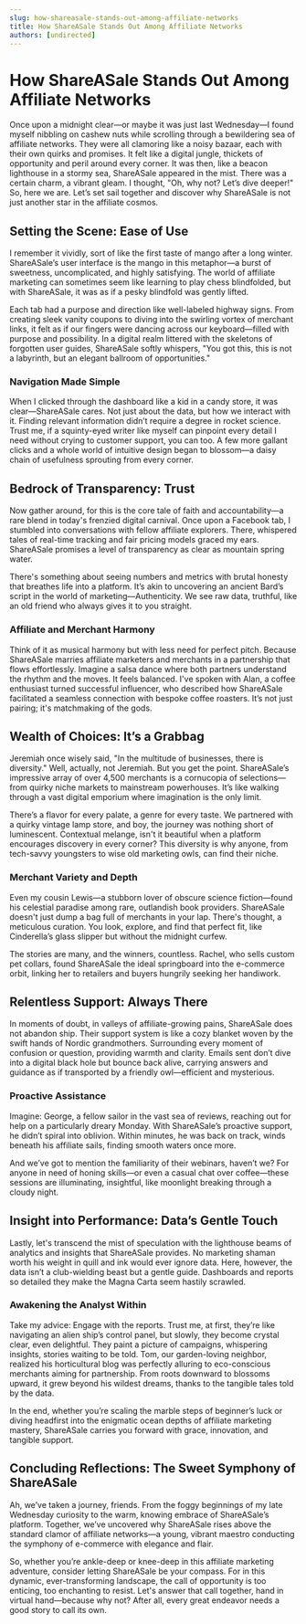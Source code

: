 ```yaml
---
slug: how-shareasale-stands-out-among-affiliate-networks
title: How ShareASale Stands Out Among Affiliate Networks
authors: [undirected]
---
```



# How ShareASale Stands Out Among Affiliate Networks

Once upon a midnight clear—or maybe it was just last Wednesday—I found myself nibbling on cashew nuts while scrolling through a bewildering sea of affiliate networks. They were all clamoring like a noisy bazaar, each with their own quirks and promises. It felt like a digital jungle, thickets of opportunity and peril around every corner. It was then, like a beacon lighthouse in a stormy sea, ShareASale appeared in the mist. There was a certain charm, a vibrant gleam. I thought, "Oh, why not? Let’s dive deeper!" So, here we are. Let’s set sail together and discover why ShareASale is not just another star in the affiliate cosmos.

## Setting the Scene: Ease of Use

I remember it vividly, sort of like the first taste of mango after a long winter. ShareASale’s user interface is the mango in this metaphor—a burst of sweetness, uncomplicated, and highly satisfying. The world of affiliate marketing can sometimes seem like learning to play chess blindfolded, but with ShareASale, it was as if a pesky blindfold was gently lifted. 

Each tab had a purpose and direction like well-labeled highway signs. From creating sleek vanity coupons to diving into the swirling vortex of merchant links, it felt as if our fingers were dancing across our keyboard—filled with purpose and possibility. In a digital realm littered with the skeletons of forgotten user guides, ShareASale softly whispers, "You got this, this is not a labyrinth, but an elegant ballroom of opportunities." 

### Navigation Made Simple

When I clicked through the dashboard like a kid in a candy store, it was clear—ShareASale cares. Not just about the data, but how we interact with it. Finding relevant information didn’t require a degree in rocket science. Trust me, if a squinty-eyed writer like myself can pinpoint every detail I need without crying to customer support, you can too. A few more gallant clicks and a whole world of intuitive design began to blossom—a daisy chain of usefulness sprouting from every corner.

## Bedrock of Transparency: Trust

Now gather around, for this is the core tale of faith and accountability—a rare blend in today's frenzied digital carnival. Once upon a Facebook tab, I stumbled into conversations with fellow affiliate explorers. There, whispered tales of real-time tracking and fair pricing models graced my ears. ShareASale promises a level of transparency as clear as mountain spring water.

There's something about seeing numbers and metrics with brutal honesty that breathes life into a platform. It’s akin to uncovering an ancient Bard’s script in the world of marketing—Authenticity. We see raw data, truthful, like an old friend who always gives it to you straight.

### Affiliate and Merchant Harmony

Think of it as musical harmony but with less need for perfect pitch. Because ShareASale marries affiliate marketers and merchants in a partnership that flows effortlessly. Imagine a salsa dance where both partners understand the rhythm and the moves. It feels balanced. I've spoken with Alan, a coffee enthusiast turned successful influencer, who described how ShareASale facilitated a seamless connection with bespoke coffee roasters. It’s not just pairing; it's matchmaking of the gods.

## Wealth of Choices: It’s a Grabbag

Jeremiah once wisely said, "In the multitude of businesses, there is diversity." Well, actually, not Jeremiah. But you get the point. ShareASale’s impressive array of over 4,500 merchants is a cornucopia of selections—from quirky niche markets to mainstream powerhouses. It’s like walking through a vast digital emporium where imagination is the only limit.

There’s a flavor for every palate, a genre for every taste. We partnered with a quirky vintage lamp store, and boy, the journey was nothing short of luminescent. Contextual melange, isn't it beautiful when a platform encourages discovery in every corner? This diversity is why anyone, from tech-savvy youngsters to wise old marketing owls, can find their niche.

### Merchant Variety and Depth

Even my cousin Lewis—a stubborn lover of obscure science fiction—found his celestial paradise among rare, outlandish book providers. ShareASale doesn't just dump a bag full of merchants in your lap. There's thought, a meticulous curation. You look, explore, and find that perfect fit, like Cinderella’s glass slipper but without the midnight curfew.

The stories are many, and the winners, countless. Rachel, who sells custom pet collars, found ShareASale the ideal springboard into the e-commerce orbit, linking her to retailers and buyers hungrily seeking her handiwork.

## Relentless Support: Always There

In moments of doubt, in valleys of affiliate-growing pains, ShareASale does not abandon ship. Their support system is like a cozy blanket woven by the swift hands of Nordic grandmothers. Surrounding every moment of confusion or question, providing warmth and clarity. Emails sent don’t dive into a digital black hole but bounce back alive, carrying answers and guidance as if transported by a friendly owl—efficient and mysterious.

### Proactive Assistance

Imagine: George, a fellow sailor in the vast sea of reviews, reaching out for help on a particularly dreary Monday. With ShareASale’s proactive support, he didn’t spiral into oblivion. Within minutes, he was back on track, winds beneath his affiliate sails, finding smooth waters once more.

And we’ve got to mention the familiarity of their webinars, haven’t we? For anyone in need of honing skills—or even a casual chat over coffee—these sessions are illuminating, insightful, like moonlight breaking through a cloudy night.

## Insight into Performance: Data’s Gentle Touch

Lastly, let's transcend the mist of speculation with the lighthouse beams of analytics and insights that ShareASale provides. No marketing shaman worth his weight in quill and ink would ever ignore data. Here, however, the data isn’t a club-wielding beast but a gentle guide. Dashboards and reports so detailed they make the Magna Carta seem hastily scrawled. 

### Awakening the Analyst Within

Take my advice: Engage with the reports. Trust me, at first, they’re like navigating an alien ship’s control panel, but slowly, they become crystal clear, even delightful. They paint a picture of campaigns, whispering insights, stories waiting to be told. Tom, our garden-loving neighbor, realized his horticultural blog was perfectly alluring to eco-conscious merchants aiming for partnership. From roots downward to blossoms upward, it grew beyond his wildest dreams, thanks to the tangible tales told by the data.

In the end, whether you’re scaling the marble steps of beginner’s luck or diving headfirst into the enigmatic ocean depths of affiliate marketing mastery, ShareASale carries you forward with grace, innovation, and tangible support.

## Concluding Reflections: The Sweet Symphony of ShareASale

Ah, we’ve taken a journey, friends. From the foggy beginnings of my late Wednesday curiosity to the warm, knowing embrace of ShareASale’s platform. Together, we’ve uncovered why ShareASale rises above the standard clamor of affiliate networks—a young, vibrant maestro conducting the symphony of e-commerce with elegance and flair.

So, whether you’re ankle-deep or knee-deep in this affiliate marketing adventure, consider letting ShareASale be your compass. For in this dynamic, ever-transforming landscape, the call of opportunity is too enticing, too enchanting to resist. Let's answer that call together, hand in virtual hand—because why not? After all, every great endeavor needs a good story to call its own.